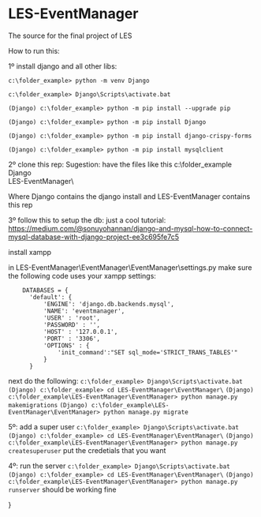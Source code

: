 # LES-EventManager
The source for the final project of LES

How to run this:

1º install django and all other libs:

  `c:\folder_example> python -m venv Django`
  
  `c:\folder_example> Django\Scripts\activate.bat`
  
  `(Django) c:\folder_example> python -m pip install --upgrade pip`
  
  `(Django) c:\folder_example> python -m pip install Django`
  
  `(Django) c:\folder_example> python -m pip install django-crispy-forms`
  
  `(Django) c:\folder_example> python -m pip install mysqlclient`
  
2º clone this rep:
  Sugestion: have the files like this
    c:\folder_example\
      Django\
      LES-EventManager\
      
  Where Django contains the django install and LES-EventManager contains this rep

3º follow this to setup the db:
  just a cool tutorial:
  https://medium.com/@sonuyohannan/django-and-mysql-how-to-connect-mysql-database-with-django-project-ee3c695fe7c5
  
  install xampp
  
  in LES-EventManager\EventManager\EventManager\settings.py make sure the following code uses your xampp settings:

```  
    DATABASES = {
      'default': {
          'ENGINE': 'django.db.backends.mysql',
          'NAME': 'eventmanager',
          'USER' : 'root',
          'PASSWORD' : '',
          'HOST' : '127.0.0.1',
          'PORT' : '3306',
          'OPTIONS' : {
              'init_command':"SET sql_mode='STRICT_TRANS_TABLES'"
          }
      }
```
   
   next do the following:
    `c:\folder_example> Django\Scripts\activate.bat`
    `(Django) c:\folder_example> cd LES-EventManager\EventManager\`
    `(Django) c:\folder_example\LES-EventManager\EventManager> python manage.py makemigrations`
    `(Django) c:\folder_example\LES-EventManager\EventManager> python manage.py migrate`
    
5º: add a super user
    `c:\folder_example> Django\Scripts\activate.bat`
    `(Django) c:\folder_example> cd LES-EventManager\EventManager\`
    `(Django) c:\folder_example\LES-EventManager\EventManager> python manage.py createsuperuser`
    put the credetials that you want
    
4º: run the server
    `c:\folder_example> Django\Scripts\activate.bat`
    `(Django) c:\folder_example> cd LES-EventManager\EventManager\`
    `(Django) c:\folder_example\LES-EventManager\EventManager> python manage.py runserver`
    should be working fine
    

}
